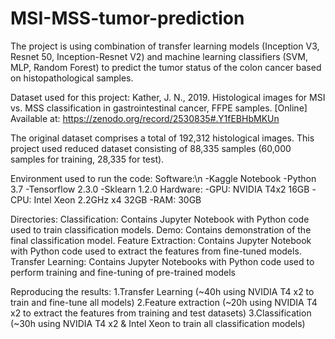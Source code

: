 # MSI-MSS-tumor-prediction
The project is using combination of transfer learning models (Inception V3, Resnet 50, Inception-Resnet V2) and machine learning classifiers (SVM, MLP, Random Forest) to predict the tumor status of the colon cancer based on histopathological samples.

Dataset used for this project:
Kather, J. N., 2019. Histological images for MSI vs. MSS classification in gastrointestinal cancer, FFPE samples. [Online] Available at: https://zenodo.org/record/2530835#.Y1fEBHbMKUn

The original dataset comprises a total of 192,312 histological images. This project used reduced dataset consisting of 88,335 samples (60,000 samples for training, 28,335 for test).

Environment used to run the code:
Software:\n
-Kaggle Notebook
-Python 3.7
-Tensorflow 2.3.0
-Sklearn 1.2.0
Hardware:
		-GPU: NVIDIA T4x2 16GB
		-CPU: Intel Xeon 2.2GHz x4 32GB
		-RAM: 30GB

Directories:
	Classification:
		Contains Jupyter Notebook with Python code used to train classification models.
  Demo:
		Contains demonstration of the final classification model.
  Feature Extraction:
		Contains Jupyter Notebook with Python code used to extract the features from fine-tuned models.
  Transfer Learning:
		Contains Jupyter Notebooks with Python code used to perform training and fine-tuning of pre-trained models

Reproducing the results:
	1.Transfer Learning (~40h using NVIDIA T4 x2 to train and fine-tune all models)
  2.Feature extraction (~20h using NVIDIA T4 x2 to extract the features from training and test datasets)
  3.Classification (~30h using NVIDIA T4 x2 & Intel Xeon to train all classification models)
